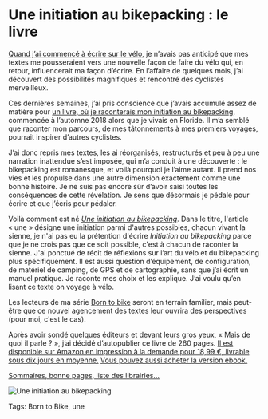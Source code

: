 # Une initiation au bikepacking : le livre

[Quand j’ai commencé à écrire sur le vélo](https://tcrouzet.com/2018/11/27/lart-du-velo/), je n’avais pas anticipé que mes textes me pousseraient vers une nouvelle façon de faire du vélo qui, en retour, influencerait ma façon d’écrire. En l’affaire de quelques mois, j’ai découvert des possibilités magnifiques et rencontré des cyclistes merveilleux.<span id="more-53196"></span>

Ces dernières semaines, j’ai pris conscience que j’avais accumulé assez de matière pour [un livre, où je raconterais mon initiation au bikepacking](https://www.amazon.fr/dp/167615681X?ref_=pe_3052080_397514860), commencée à l’automne 2018 alors que je vivais en Floride. Il m’a semblé que raconter mon parcours, de mes tâtonnements à mes premiers voyages, pourrait inspirer d’autres cyclistes.

J’ai donc repris mes textes, les ai réorganisés, restructurés et peu à peu une narration inattendue s’est imposée, qui m’a conduit à une découverte : le bikepacking est romanesque, et voilà pourquoi je l’aime autant. Il prend nos vies et les propulse dans une autre dimension exactement comme une bonne histoire. Je ne suis pas encore sûr d’avoir saisi toutes les conséquences de cette révélation. Je sens que désormais je pédale pour écrire et que j’écris pour pédaler.

Voilà comment est né [*Une initiation au bikepacking*](https://www.amazon.fr/dp/167615681X?ref_=pe_3052080_397514860). Dans le titre, l'article « une » désigne une initiation parmi d'autres possibles, chacun vivant la sienne, je n'ai pas eu la prétention d'écrire *Initiation au bikepacking* parce que je ne crois pas que ce soit possible, c'est à chacun de raconter la sienne. J'ai ponctué de récit de réflexions sur l’art du vélo et du bikepacking plus spécifiquement. Il est aussi question d’équipement, de configuration, de matériel de camping, de GPS et de cartographie, sans que j’ai écrit un manuel pratique. Je raconte mes choix et les explique. J’ai voulu qu’en lisant ce texte on voyage à vélo.

Les lecteurs de ma série [Born to bike](https://tcrouzet.com/borntobike/) seront en terrain familier, mais peut-être que ce nouvel agencement des textes leur ouvrira des perspectives (pour moi, c'est le cas).

Après avoir sondé quelques éditeurs et devant leurs gros yeux, « Mais de quoi il parle ? », j’ai décidé d’autopublier ce livre de 260 pages. [Il est disponible sur Amazon en impression à la demande pour 18,99 €, livrable sous dix jours en moyenne.](https://www.amazon.fr/dp/167615681X?ref_=pe_3052080_397514860) [Vous pouvez aussi acheter la version ebook.](https://tcrouzet.com/une-initiation-au-bikepacking/#librairies)

[Sommaires, bonne pages, liste des librairies…](/une-initiation-au-bikepacking/#librairies)

![Une initiation au bikepacking](https://tcrouzet.comhttps://tcrouzet.com/images_tc/2019/12/bikepacking-cover-286x450.jpg)



Tags: Born to Bike, une